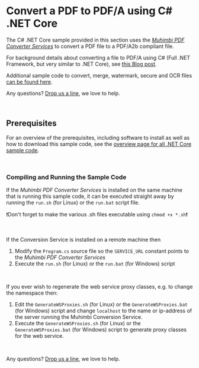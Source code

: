 # Convert a PDF to PDF/A using C# .NET Core
The C# .NET Core sample provided in this section uses the *[Muhimbi PDF Converter Services](http://www.muhimbi.com/Products/PDF-Converter-Services/summary.aspx)* to convert a PDF file to a PDF/A2b compliant file. 

For background details about converting a file to PDF/A using C# (Full .NET Framework, but very similar to .NET Core), see [this Blog post](http://blog.muhimbi.com/2011/09/converting-pdf-document-to-pdfa1b-using.html).

Additional sample code to convert, merge, watermark, secure and OCR files [can be found here](../).

Any questions? [Drop us a line](http://www.muhimbi.com/contact.aspx), we love to help.


<br/>


## Prerequisites
For an overview of the prerequisites, including software to install as well as how to download this sample code, see the [overview page for all .NET Core sample code](../).

<br/>


### Compiling and Running the Sample Code

If the *Muhimbi PDF Converter Services* is installed on the same machine that is running this sample code, it can be executed straight away by running the `run.sh` (for Linux) or the `run.bat` script file.

:exclamation:Don't forget to make the various .sh files executable using `chmod +x *.sh`:exclamation:

<br/>

If the Conversion Service is installed on a remote machine then 

1. Modify the `Program.cs` source file so the `SERVICE_URL` constant points to the *Muhimbi PDF Converter Services*
2. Execute the `run.sh` (for Linux) or the `run.bat` (for Windows) script

<br/>

If you ever wish to regenerate the web service proxy classes, e.g. to change the namespace then:

1. Edit the `GenerateWSProxies.sh` (for Linux) or the `GenerateWSProxies.bat` (for Windows) script and change `localhost` to the name or ip-address of the server running the Muhimbi Conversion Service.
2. Execute the `GenerateWSProxies.sh` (for Linux) or the `GenerateWSProxies.bat` (for Windows) script to generate proxy classes for the web service.

<br/>

Any questions? [Drop us a line](http://www.muhimbi.com/contact.aspx), we love to help.
